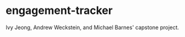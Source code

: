 engagement-tracker
==================

Ivy Jeong, Andrew Weckstein, and Michael Barnes' capstone project.
